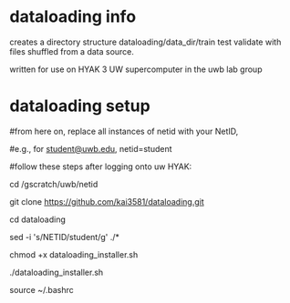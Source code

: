 # dataloading info
creates a directory structure dataloading/data_dir/train test validate
with files shuffled from a data source.

written for use on HYAK 3 UW supercomputer in the uwb lab group

# dataloading setup
#from here on, replace all instances of netid with your NetID,

#e.g., for student@uwb.edu, netid=student

#follow these steps after logging onto uw HYAK:

cd /gscratch/uwb/netid

git clone https://github.com/kai3581/dataloading.git 

cd dataloading

sed -i 's/NETID/student/g' ./*

chmod +x dataloading_installer.sh

./dataloading_installer.sh

source ~/.bashrc
